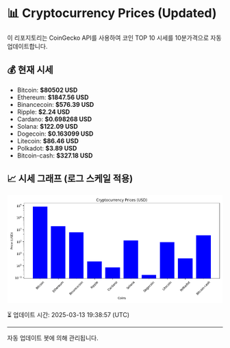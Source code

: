 
# 📊 Cryptocurrency Prices (Updated)

이 리포지토리는 CoinGecko API를 사용하여 코인 TOP 10 시세를 10분가격으로 자동 업데이트합니다.

## 💰 현재 시세
- Bitcoin: **$80502 USD**
- Ethereum: **$1847.56 USD**
- Binancecoin: **$576.39 USD**
- Ripple: **$2.24 USD**
- Cardano: **$0.698268 USD**
- Solana: **$122.09 USD**
- Dogecoin: **$0.163099 USD**
- Litecoin: **$86.46 USD**
- Polkadot: **$3.89 USD**
- Bitcoin-cash: **$327.18 USD**

## 📈 시세 그래프 (로그 스케일 적용)
![Crypto Prices](crypto_prices.png)

⏳ 업데이트 시간: 2025-03-13 19:38:57 (UTC)

---
자동 업데이트 봇에 의해 관리됩니다.
